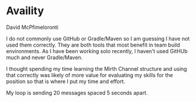 # Availity

David McPfimeloronti

I do not commonly use GitHub or Gradle/Maven so I am guessing I have not used them correctly.  They are both tools that most benefit in team build environments.  As I have
been working solo recently, I haven't used GitHUb much and never Gradle/Maven.

I thought spending my time learning the Mirth Channel structure and using that correctly was likely of more value for evaluating my skills for the position so that is where 
I put my time and effort.  

My loop is sending 20 messages spaced 5 seconds apart.
